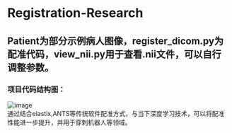 # Registration-Research
## Patient为部分示例病人图像，register_dicom.py为配准代码，view_nii.py用于查看.nii文件，可以自行调整参数。
### 项目代码结构图：
![image](https://github.com/user-attachments/assets/b3c16a05-5d70-4485-8f7f-109bc96863f4)
<br>
通过结合elastix,ANTS等传统软件配准方式，与当下深度学习技术，可以将配准性能进一步提升，并用于穿刺机器人等领域。

